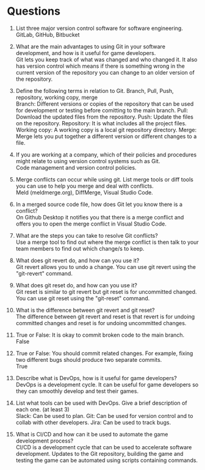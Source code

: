 # Questions
1.	List three major version control software for software engineering.<br>
GitLab, GitHub, Bitbucket

2.	What are the main advantages to using Git in your software development, and how is it useful for game developers.<br>
Git lets you keep track of what was changed and who changed it. It also has version control which means if there is something wrong in the current version of the repository you can change to an older version of the repository.

3.	Define the following terms in relation to Git. Branch, Pull, Push, repository, working copy, merge<br>
Branch: Different versions or copies of the repository that can be used for development or testing before comitting to the main branch.
Pull: Download the updated files from the repository.
Push: Update the files on the repository.
Repository: It is what includes all the project files.
Working copy: A working copy is a local git repository directory.
Merge: Merge lets you put together a different version or different changes to a file.

4.	If you are working at a company, which of their policies and procedures might relate to using version control systems such as Git.<br>
Code management and version control policies.

5.	Merge conflicts can occur while using git. List merge tools or diff tools you can use to help you merge and deal with conflicts.<br>
Meld (meldmerge.org), DiffMerge, Visual Studio Code.

6.	In a merged source code file, how does Git let you know there is a conflict?<br>
On Github Desktop it notifies you that there is a merge conflict and offers you to open the merge conflict in Visual Studio Code.

7.	What are the steps you can take to resolve Git conflicts?<br>
Use a merge tool to find out where the merge conflict is then talk to your team members to find out which change/s to keep.

8.	What does git revert do, and how can you use it?<br>
Git revert allows you to undo a change. You can use git revert using the "git-revert" command.

9.	What does git reset do, and how can you use it?<br>
Git reset is similar to git revert but git reset is for uncommitted changed. You can use git reset using the "git-reset" command.

10.	What is the difference between git revert and git reset?<br>
The difference between git revert and reset is that revert is for undoing committed changes and reset is for undoing uncommitted changes.

11.	True or False: It is okay to commit broken code to the main branch.<br>
False

12.	True or False: You should commit related changes. For example, fixing two different bugs should produce two separate commits.<br>
True

13.	Describe what is DevOps, how is it useful for game developers?<br>
DevOps is a development cycle. It can be useful for game developers so they can smoothly develop and test their games.

14.	List what tools can be used with DevOps. Give a brief description of each one. (at least 3)<br>
Slack: Can be used to plan.
Git: Can be used for version control and to collab with other developers.
Jira: Can be used to track bugs.

15.	What is CI/CD and how can it be used to automate the game development process?<br>
CI/CD is a development cycle that can be used to accelerate software development. Updates to the Git repository, building the game and testing the game can be automated using scripts containing commands.

